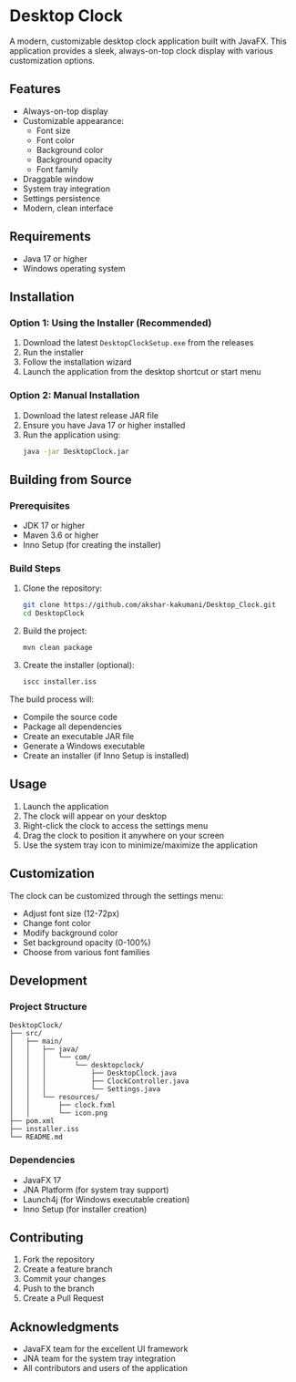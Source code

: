 # Desktop Clock

A modern, customizable desktop clock application built with JavaFX. This application provides a sleek, always-on-top clock display with various customization options.

## Features

- Always-on-top display
- Customizable appearance:
  - Font size
  - Font color
  - Background color
  - Background opacity
  - Font family
- Draggable window
- System tray integration
- Settings persistence
- Modern, clean interface

## Requirements

- Java 17 or higher
- Windows operating system

## Installation

### Option 1: Using the Installer (Recommended)

1. Download the latest `DesktopClockSetup.exe` from the releases
2. Run the installer
3. Follow the installation wizard
4. Launch the application from the desktop shortcut or start menu

### Option 2: Manual Installation

1. Download the latest release JAR file
2. Ensure you have Java 17 or higher installed
3. Run the application using:
   ```bash
   java -jar DesktopClock.jar
   ```

## Building from Source

### Prerequisites

- JDK 17 or higher
- Maven 3.6 or higher
- Inno Setup (for creating the installer)

### Build Steps

1. Clone the repository:
   ```bash
   git clone https://github.com/akshar-kakumani/Desktop_Clock.git
   cd DesktopClock
   ```

2. Build the project:
   ```bash
   mvn clean package
   ```

3. Create the installer (optional):
   ```bash
   iscc installer.iss
   ```

The build process will:
- Compile the source code
- Package all dependencies
- Create an executable JAR file
- Generate a Windows executable
- Create an installer (if Inno Setup is installed)

## Usage

1. Launch the application
2. The clock will appear on your desktop
3. Right-click the clock to access the settings menu
4. Drag the clock to position it anywhere on your screen
5. Use the system tray icon to minimize/maximize the application

## Customization

The clock can be customized through the settings menu:
- Adjust font size (12-72px)
- Change font color
- Modify background color
- Set background opacity (0-100%)
- Choose from various font families

## Development

### Project Structure

```
DesktopClock/
├── src/
│   ├── main/
│   │   ├── java/
│   │   │   └── com/
│   │   │       └── desktopclock/
│   │   │           ├── DesktopClock.java
│   │   │           ├── ClockController.java
│   │   │           └── Settings.java
│   │   └── resources/
│   │       ├── clock.fxml
│   │       └── icon.png
├── pom.xml
├── installer.iss
└── README.md
```

### Dependencies

- JavaFX 17
- JNA Platform (for system tray support)
- Launch4j (for Windows executable creation)
- Inno Setup (for installer creation)

## Contributing

1. Fork the repository
2. Create a feature branch
3. Commit your changes
4. Push to the branch
5. Create a Pull Request


## Acknowledgments

- JavaFX team for the excellent UI framework
- JNA team for the system tray integration
- All contributors and users of the application 
